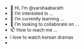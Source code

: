 - 👋 Hi, I’m @varshaabarath
- 👀 I’m interested in ...
- 🌱 I’m currently learning ...
- 💞️ I’m looking to collaborate on ...
- 📫 How to reach me ...
- i love to watch korean dramas
- 

<!---
varshaabarath/varshaabarath is a ✨ special ✨ repository because its `README.md` (this file) appears on your GitHub profile.
You can click the Preview link to take a look at your changes.
--->
